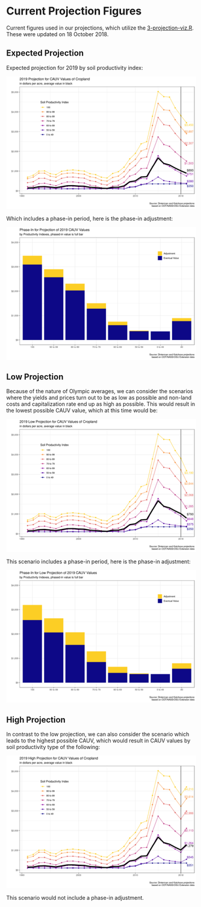 # Current Projection Figures

Current figures used in our projections, which utilize the [3-projection-viz.R](3-projection-viz.R). These were updated on 18 October 2018.

## Expected Projection

Expected projection for 2019 by soil productivity index:

![](figures/cauv_expected_projections_2019.png)

Which includes a phase-in period, here is the phase-in adjustment:

![](figures/cauv_expected_phase_in_2019.png)

## Low Projection

Because of the nature of Olympic averages, we can consider the scenarios where the yields and prices turn out to be as low as possible and non-land costs and capitalization rate end up as high as possible. This would result in the lowest possible CAUV value, which at this time would be:

![](figures/cauv_low_projections_2019.png)

This scenario includes a phase-in period, here is the phase-in adjustment:

![](figures/cauv_low_phase_in_2019.png)

## High Projection

In contrast to the low projection, we can also consider the scenario which leads to the highest possible CAUV, which would result in CAUV values by soil productivity type of the following:

![](figures/cauv_high_projections_2019.png)

This scenario would not include a phase-in adjustment.